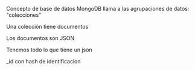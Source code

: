 Concepto de base de datos
MongoDB llama a las agrupaciones de datos: "colecciones"

Una colección tiene documentos

Los documentos son JSON

Tenemos todo lo que tiene un json

_id con hash de identificacion


